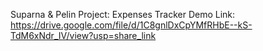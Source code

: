 Suparna & Pelin
Project: Expenses Tracker
Demo Link: https://drive.google.com/file/d/1C8gnlDxCpYMfRHbE--kS-TdM6xNdr_IV/view?usp=share_link

